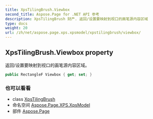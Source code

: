 ```yaml
---
title: XpsTilingBrush.Viewbox
second_title: Aspose.Page for .NET API 参考
description: XpsTilingBrush 财产. 返回/设置要映射到视口的画笔源内容区域
type: docs
weight: 20
url: /zh/net/aspose.page.xps.xpsmodel/xpstilingbrush/viewbox/
---
```

## XpsTilingBrush.Viewbox property

返回/设置要映射到视口的画笔源内容区域。

```csharp
public RectangleF Viewbox { get; set; }
```

### 也可以看看

* class [XpsTilingBrush](../)
* 命名空间 [Aspose.Page.XPS.XpsModel](../../xpstilingbrush/)
* 部件 [Aspose.Page](../../../)


